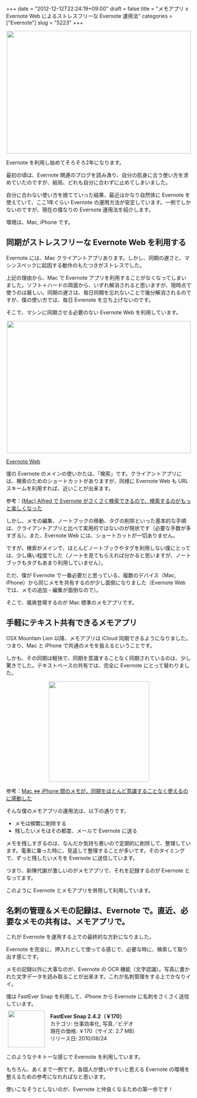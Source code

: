 +++
date = "2012-12-12T22:24:19+09:00"
draft = false
title = "メモアプリ x Evernote Web によるストレスフリーな Evernote 運用法"
categories = ["Evernote"]
slug = "5223"
+++

<img style="display:block; margin-left:auto; margin-right:auto;" src="/images/2012/12/5223_1.png" border="0" width="500" height="333" />

Evernote を利用し始めてそろそろ2年になります。

最初の頃は、Evernote 関連のブログを読み漁り、自分の肌身に合う使い方を求めていたのですが、結局、どれも自分に合わずに止めてしまいました。

自分に合わない使い方を捨てていった結果、最近はかなり自然体に Evernote を使えていて、ここ1年ぐらい Evernote の運用方法が安定しています。一例でしかないのですが、現在の僕なりの Evernote 運用法を紹介します。

環境は、Mac, iPhone です。

<h2>同期がストレスフリーな Evernote Web を利用する</h2>

Evernote には、Mac クライアントアプリあります。しかし、同期の遅さと、マシンスペックに起因する動作のもたつきがストレスでした。

上記の理由から、Mac で Evernote アプリを利用することがなくなってしまいました。ソフト＋ハードの両面から、いずれ解消されると思いますが、現時点で使うのは厳しい。同期の遅さは、毎日同期を忘れないことで幾分解消されるのですが、僕の使い方では、毎日 Evrenote を立ち上げないのです。

そこで、マシンに同期させる必要のない Evernote Web を利用しています。

<img style="display:block; margin-left:auto; margin-right:auto;" src="/images/2012/12/5223_2.png" border="0" width="500" height="359" />

<a href="https://www.evernote.com/Home.action#st=p&n=34ac19a9-35f5-466c-b723-c6299a1f24d8" target="_blank">Evernote Web</a>

僕の Evernote のメインの使いかたは、「検索」です。クライアントアプリには、検索のためのショートカットがありますが、同様に Evernote Web も URL スキームを利用すれば、近いことが出来ます。

参考：<a href="http://rakuishi.com/mac/2654/" target="_blank">[Mac] Alfred で Evernote がさくさく検索できるので、検索するのがもっと楽しくなった</a>

しかし、メモの編集、ノートブックの移動、タグの削除といった基本的な手順は、クライアントアプリと比べて実用的ではないのが現状です（必要な手数が多すぎる）。また、Evernote Web には、ショートカットが一切ありません。

ですが、検索がメインで、ほとんどノートブックやタグを利用しない僕にとっては、少し痛い程度でした（ノートを見てもらえれば分かると思いますが、ノートブックもタグもあまり利用していません）。

ただ、僕が Evernote で一番必要だと思っている、複数のデバイス（Mac, iPhone）から同じメモを共有するのが少し面倒になりました（Evernote Web では、メモの追加・編集が面倒なので）。

そこで、颯爽登場するのが Mac 標準のメモアプリです。

<h2>手軽にテキスト共有できるメモアプリ</h2>

OSX Mountain Lion 以降、メモアプリは iCloud 同期できるようになりました。つまり、Mac と iPhone で共通のメモを扱えるということです。

しかも、その同期は軽快で、同期を意識することなく同期されているのは、少し驚きでした。テキストベースの共有では、完全に Evernote にとって替わりました。

<img style="display:block; margin-left:auto; margin-right:auto;" src="/images/2012/08/5223_3.png" border="0" width="273" height="273" />

参考：<a href="http://rakuishi.com/iphone/4422/" target="_blank">Mac ⇔ iPhone 間のメモが、同期をほとんど意識することなく使えるのに感動した</a>

そんな僕のメモアプリの運用法は、以下の通りです。

<ul>
<li>メモは頻繁に削除する</li>
<li>残したいメモはその都度、メールで Evernote に送る</li></ul>

メモを残しすぎるのは、なんだか気持ち悪いので定期的に削除して、整理しています。電車に乗った時に、見返して整理することが多いです。そのタイミングで、ずっと残したいメモを Evernote に送信しています。

つまり、新陳代謝が激しいのがメモアプリで、それを記録するのが Evernote となってます。

このように Evernote とメモアプリを併用して利用しています。

<h2>名刺の管理＆メモの記録は、Evernote で。直近、必要なメモの共有は、メモアプリで。</h2>

これが Evernote を運用する上での最終的な方針になりました。

Evernote を完全に、押入れとして使ってる感じで、必要な時に、検索して取り出す感じです。

メモの記録以外に大事なのが、Evernote の OCR 機能（文字認識）。写真に書かれた文字データを読み取ることが出来ます。これが名刺管理をする上でかなりイイ。

僕は FastEver Snap を利用して、iPhone から Evernote に名刺をさくさく送信しています。

<a href="https://itunes.apple.com/jp/app/id386955086?mt=8&uo=4&at=11l3RT" target="_blank" rel="nofollow"><img width="100" class="alignleft" align="left" src="http://a1851.phobos.apple.com/us/r1000/079/Purple/v4/35/5f/dd/355fddf6-eec2-2851-02b7-20fd5cd53fc9/temp..kagwqqsp.100x100-75.png" style="margin: -5px 15px 1px 5px;"></a><strong> FastEver Snap 2.4.2（￥170）</strong><br> カテゴリ: 仕事効率化, 写真／ビデオ<br> 現在の価格: ￥170（サイズ: 2.7 MB）<br> リリース日: 2010/08/24<br style="clear: both;">

このようなテキトーな感じで Evernote を利用しています。

もちろん、あくまで一例です。各個人が使いやすいと思える Evernote の環境を整えるための参考になれればなと思います。

使いこなそうとしないのが、Evernote と仲良くなるための第一歩です！
